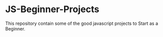# JS-Beginner-Projects
This repository contain some of the good javascript projects to Start as a Beginner.
